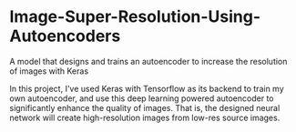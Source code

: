 # Image-Super-Resolution-Using-Autoencoders
A model that designs and trains an autoencoder to increase the resolution of images with Keras

In this project, I've used Keras with Tensorflow as its backend to train my own autoencoder, and use this deep learning powered autoencoder to significantly enhance the quality of images. That is, the designed neural network will create high-resolution images from low-res source images.
